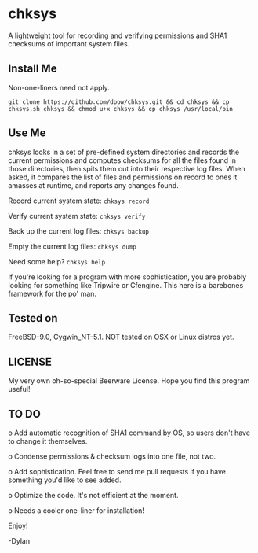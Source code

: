chksys
======
A lightweight tool for recording and verifying permissions and SHA1 checksums of important system files.

Install Me
----------
Non-one-liners need not apply.

`git clone https://github.com/dpow/chksys.git && cd chksys && cp chksys.sh chksys && chmod u+x chksys && cp chksys /usr/local/bin`

Use Me
------
chksys looks in a set of pre-defined system directories and records the current 
permissions and computes checksums for all the files found in those directories, 
then spits them out into their respective log files. When asked, it compares the 
list of files and permissions on record to ones it amasses at runtime, and reports
any changes found.

Record current system state: `chksys record`

Verify current system state: `chksys verify`

Back up the current log files: `chksys backup`

Empty the current log files: `chksys dump`

Need some help? `chksys help`

If you're looking for a program with more sophistication, you are probably looking
for something like Tripwire or Cfengine. This here is a barebones framework for the
po' man.

Tested on
---------
FreeBSD-9.0, Cygwin_NT-5.1. NOT tested on OSX or Linux distros yet. 

LICENSE
-------
My very own oh-so-special Beerware License. Hope you find this program useful!

TO DO
-----
o  Add automatic recognition of SHA1 command by OS, so users don't have to 
   change it themselves.
   
o  Condense permissions & checksum logs into one file, not two. 

o  Add sophistication. Feel free to send me pull requests if you have something
   you'd like to see added.
   
o  Optimize the code. It's not efficient at the moment.

o  Needs a cooler one-liner for installation!

Enjoy!

-Dylan